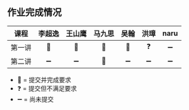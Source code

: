 ## 作业完成情况

| 课程        | 李超逸 | 王山鹰 | 马九思 | 吴翰   | 洪璋   | naru  |
| ---------- |:-----:|:-----:|:-----:|:-----: |:-----:|:-----:|
| 第一讲      | 💯    | 💯     | 💯    | 💯     | ❓     | ➖    |
| 第二讲      | ➖    | ➖     | 💯    | ➖     | ➖     | ➖    |

* 💯 = 提交并完成要求
* ❓ = 提交但不满足要求
* ➖ = 尚未提交
